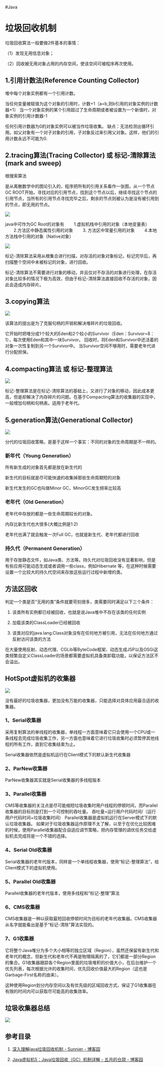 #Java

# 垃圾回收机制

垃圾回收算法一般要做2件基本的事情：

（1）发现无用信息对象；

（2）回收被无用对象占用的内存空间，使该空间可被程序再次使用。　

## 1.引用计数法(Reference Counting Collector)

堆中每个对象实例都有一个引用计数。

当任何变量被赋值为这个对象的引用时，计数+1（a=b,则b引用的对象实例的计数器+1）
当一个对象实例的某个引用超过了生命周期或者被设置为一个新值时，对象实例的引用计数器-1

任何引用计数器为0的对象实例可以被当作垃圾收集。
缺点：无法检测出循环引用。如父对象有一个对子对象的引用，子对象反过来引用父对象。这样，他们的引用计数永远不可能为0.

## 2.tracing算法(Tracing Collector) 或 标记-清除算法(mark and sweep)

根搜索算法

是从离散数学中的图论引入的，程序把所有的引用关系看作一张图，从一个节点GC ROOT开始，寻找对应的引用节点，找到这个节点以后，继续寻找这个节点的引用节点，当所有的引用节点寻找完毕之后，剩余的节点则被认为是没有被引用到的节点，即无用的节点。

![](01-Archive/Z-Other/Attachment/image-垃圾回收机制/image.png)

java中可作为GC Root的对象有
　　1.虚拟机栈中引用的对象（本地变量表）
　　2.方法区中静态属性引用的对象
　　3. 方法区中常量引用的对象
　　4.本地方法栈中引用的对象（Native对象）

![](01-Archive/Z-Other/Attachment/image-垃圾回收机制/image_1.png)

标记-清除算法采用从根集合进行扫描，对存活的对象对象标记，标记完毕后，再扫描整个空间中未被标记的对象，进行回收。

标记-清除算法不需要进行对象的移动，并且仅对不存活的对象进行处理，在存活对象比较多的情况下极为高效，但由于标记-清除算法直接回收不存活的对象，因此会造成内存碎片。

## 3.copying算法

![](01-Archive/Z-Other/Attachment/image-垃圾回收机制/image_2.png)

该算法的提出是为了克服句柄的开销和解决堆碎片的垃圾回收。

它开始时把堆分成1个较大的Eden和2个较小的Survivor（Eden：Survivor=8：1），每次使用Eden和其中一块Survivor。
回收时，将Eden和Survivor中还活着的对象一次性复制到另一个Survivor中。
当Survivor空间不够用时，需要老年代进行分配担保。

## 4.compacting算法 或 标记-整理算法

![](01-Archive/Z-Other/Attachment/image-垃圾回收机制/image_3.png)

标记-整理算法是在标记-清除算法的基础上，又进行了对象的移动，因此成本更高，但是却解决了内存碎片的问题。在基于Compacting算法的收集器的实现中，一般增加句柄和句柄表。适用于老年代。

## 5.generation算法(Generational Collector)

![](01-Archive/Z-Other/Attachment/image-垃圾回收机制/image_4.png)

分代的垃圾回收策略，是基于这样一个事实：不同的对象的生命周期是不一样的。

### 新年代（Young Generation）

所有新生成的对象首先都是放在新生代的

新生代的目标就是尽可能快速的收集掉那些生命周期短的对象

新生代发生的GC也叫做Minor GC，MinorGC发生频率比较高

### 老年代（Old Generation）

老年代中存放的都是一些生命周期较长的对象。

内存比新生代也大很多(大概比例是1:2)

老年代也满了就会触发一次Full GC，也就是新生代、老年代都进行回收

### 持久代（Permanent Generation）

用于存放静态文件，如Java类、方法等。持久代对垃圾回收没有显著影响，但是有些应用可能动态生成或者调用一些class，例如Hibernate 等，在这种时候需要设置一个比较大的持久代空间来存放这些运行过程中新增的类。

## 方法区回收

判定一个类是否“无用的类”条件就要苛刻很多，类需要同时满足以下三个条件：

1. 该类所有实例都已经被回收，也就是说Java堆中不存在该类的任何实例

2. 加载该类的ClassLoader已经被回收

3. 该类对应的java.lang.Class对象没有在任何地方被引用，无法在任何地方通过反射访问该类的方法

在大量使用反射、动态代理、CGLib等ByteCode框架、动态生成JSP以及OSGi这类频繁自定义ClassLoader的场景都需要虚拟机具备类卸载功能，以保证方法区不会溢出。

## HotSpot虚拟机的收集器

![](01-Archive/Z-Other/Attachment/image-垃圾回收机制/image_5.png)

没有最好的垃圾收集器，更加没有万能的收集器，只能选择对具体应用最合适的收集器。

### 1、Serial收集器

采用复制算法的单线程的收集器，单线程一方面意味着它只会使用一个CPU或一条线程去完成垃圾收集工作，另一方面也意味着它进行垃圾收集时必须暂停其他线程的所有工作，直到它收集结束为止。

Serial收集器依然是虚拟机运行在Client模式下的默认新生代收集器

### 2、ParNew收集器

ParNew收集器其实就是Serial收集器的多线程版本

### 3、Parallel收集器

CMS等收集器的关注点是尽可能缩短垃圾收集时用户线程的停顿时间，而Parallel收集器的目标则是打到一个可控制的吞吐量。
吞吐量=运行用户代码时间/（运行用户代码时间+垃圾收集时间）
Parallel收集器是虚拟机运行在Server模式下的默认垃圾收集器。
如果对于垃圾收集器运作原理不太了解，以至于在优化比较困难的时候，使用Parallel收集器配合自适应调节策略，把内存管理的调优任务交给虚拟机去完成将是一个不错的选择。

### 4、Serial Old收集器

Serial收集器的老年代版本，同样是一个单线程收集器，使用“标记-整理算法”，给Client模式下的虚拟机使用。

### 5、Parallel Old收集器

Parallel收集器的老年代版本，使用多线程和“标记-整理”算法

### 6、CMS收集器

CMS收集器是一种以获取最短回收停顿时间为目标的老年代收集器。CMS收集器从名字就能看出是基于“标记-清除”算法实现的。

### 7、G1收集器

它将整个Java堆分为多个大小相等的独立区域（Region），虽然还保留有新生代和老年代的概念，但新生代和老年代不再是物理隔离的了，它们都是一部分Region的集合。G1收集器跟踪各个Region里面的垃圾堆积的价值大小，在后台维护一个优先列表，每次根据允许的收集时间，优先回收价值最大的Region（这也是Garbage-First名称的由来）。

这种使用Region划分内存空间以及有优先级的区域回收方式，保证了G1收集器在有限的时间内可以获取尽可能高的收集效率。

## 垃圾收集器总结

![](01-Archive/Z-Other/Attachment/image-垃圾回收机制/image_6.png)

## 参考目录

1. [深入理解java垃圾回收机制 - Sunnier - 博客园](https://www.cnblogs.com/sunniest/p/4575144.html)

2. [Java虚拟机5：Java垃圾回收（GC）机制详解 - 五月的仓颉 - 博客园](https://www.cnblogs.com/xrq730/p/4836700.html)

